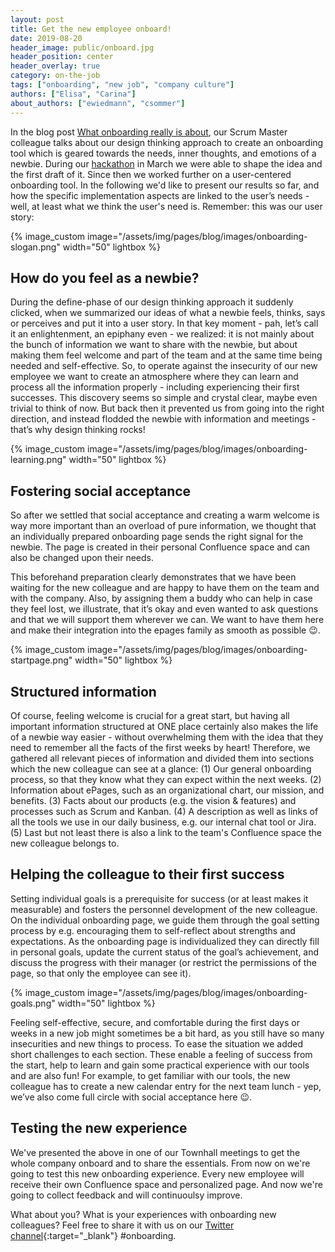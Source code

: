 ```yaml
---
layout: post
title: Get the new employee onboard!
date: 2019-08-20
header_image: public/onboard.jpg
header_position: center
header_overlay: true
category: on-the-job
tags: ["onboarding", "new job", "company culture"]
authors: ["Elisa", "Carina"]
about_authors: ["ewiedmann", "csommer"]
---
```


In the blog post [What onboarding really is about](/blog/on-the-job/what-onboarding-is-really-about/), our Scrum Master colleague talks about our design thinking approach to create an onboarding tool which is geared towards the needs, inner thoughts, and emotions of a newbie.
During our [hackathon](/blog/events/this-years-hackathon-a-travel-through-time/) in March we were able to shape the idea and the first draft of it.
Since then we worked further on a user-centered onboarding tool.
In the following we'd like to present our results so far, and how the specific implementation aspects are linked to the user’s needs - well, at least what we think the user's need is.
Remember: this was our user story:

{% image_custom image="/assets/img/pages/blog/images/onboarding-slogan.png" width="50" lightbox %}

## How do you feel as a newbie?

During the define-phase of our design thinking approach it suddenly clicked, when we summarized our ideas of what a newbie feels, thinks, says or perceives and put it into a user story.
In that key moment - pah, let’s call it an enlightenment, an epiphany even - we realized: it is not mainly about the bunch of information we want to share with the newbie, but about making them feel welcome and part of the team and at the same time being needed and self-effective.
So, to operate against the insecurity of our new employee we want to create an atmosphere where they can learn and process all the information properly - including experiencing their first successes.
This discovery seems so simple and crystal clear, maybe even trivial to think of now.
But back then it prevented us from going into the right direction, and instead flodded the newbie with information and meetings - that’s why design thinking rocks! 

{% image_custom image="/assets/img/pages/blog/images/onboarding-learning.png" width="50" lightbox %}

## Fostering social acceptance

So after we settled that social acceptance and creating a warm welcome is way more important than an overload of pure information, we thought that an individually prepared onboarding page sends the right signal for the newbie.
The page is created in their personal Confluence space and can also be changed upon their needs. 

This beforehand preparation clearly demonstrates that we have been waiting for the new colleague and are happy to have them on the team and with the company.
Also, by assigning them a buddy who can help in case they feel lost, we illustrate, that it’s okay and even wanted to ask questions and that we will support them wherever we can.
We want to have them here and make their integration into the epages family as smooth as possible 😉.

{% image_custom image="/assets/img/pages/blog/images/onboarding-startpage.png" width="50" lightbox %}

## Structured information

Of course, feeling welcome is crucial for a great start, but having all important information structured at ONE place certainly also makes the life of a newbie way easier - without overwhelming them with the idea that they need to remember all the facts of the first weeks by heart!
Therefore, we gathered all relevant pieces of information and divided them into sections which the new colleague can see at a glance: (1) Our general onboarding process, so that they know what they can expect within the next weeks.
(2) Information about ePages, such as an organizational chart, our mission, and benefits.
(3) Facts about our products (e.g. the vision & features) and processes such as Scrum and Kanban.
(4) A description as well as links of all the tools we use in our daily business, e.g. our internal chat tool or Jira.
(5) Last but not least there is also a link to the team's Confluence space the new colleague belongs to. 

## Helping the colleague to their first success

Setting individual goals is a prerequisite for success (or at least makes it measurable) and fosters the personnel development of the new colleague.
On the individual onboarding page, we guide them through the goal setting process by e.g. encouraging them to self-reflect about strengths and expectations.
As the onboarding page is individualized they can directly fill in personal goals, update the current status of the goal’s achievement, and discuss the progress with their manager (or restrict the permissions of the page, so that only the employee can see it). 

{% image_custom image="/assets/img/pages/blog/images/onboarding-goals.png" width="50" lightbox %}

Feeling self-effective, secure, and comfortable during the first days or weeks in a new job might sometimes be a bit hard, as you still have so many insecurities and new things to process.
To ease the situation we added short challenges to each section.
These enable a feeling of success from the start, help to learn and gain some practical experience with our tools and are also fun!
For example, to get familiar with our tools, the new colleague has to create a new calendar entry for the next team lunch - yep, we’ve also come full circle with social acceptance here 😉.

## Testing the new experience

We've presented the above in one of our Townhall meetings to get the whole company onboard and to share the essentials.
From now on we're going to test this new onboarding experience.
Every new employee will receive their own Confluence space and personalized page.
And now we're going to collect feedback and will continuoulsy improve.

What about you?
What is your experiences with onboarding new colleagues?
Feel free to share it with us on our [Twitter channel](https://twitter.com/epagesdevs){:target="_blank"} #onboarding.